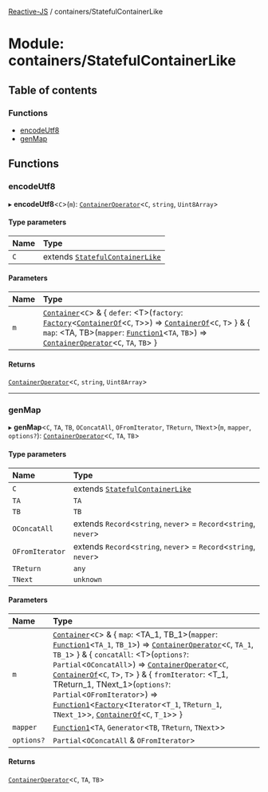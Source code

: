[Reactive-JS](../README.md) / containers/StatefulContainerLike

# Module: containers/StatefulContainerLike

## Table of contents

### Functions

- [encodeUtf8](containers_StatefulContainerLike.md#encodeutf8)
- [genMap](containers_StatefulContainerLike.md#genmap)

## Functions

### encodeUtf8

▸ **encodeUtf8**<`C`\>(`m`): [`ContainerOperator`](containers.md#containeroperator)<`C`, `string`, `Uint8Array`\>

#### Type parameters

| Name | Type |
| :------ | :------ |
| `C` | extends [`StatefulContainerLike`](../interfaces/containers.StatefulContainerLike.md) |

#### Parameters

| Name | Type |
| :------ | :------ |
| `m` | [`Container`](containers.md#container)<`C`\> & { `defer`: <T\>(`factory`: [`Factory`](functions.md#factory)<[`ContainerOf`](containers.md#containerof)<`C`, `T`\>\>) => [`ContainerOf`](containers.md#containerof)<`C`, `T`\>  } & { `map`: <TA, TB\>(`mapper`: [`Function1`](functions.md#function1)<`TA`, `TB`\>) => [`ContainerOperator`](containers.md#containeroperator)<`C`, `TA`, `TB`\>  } |

#### Returns

[`ContainerOperator`](containers.md#containeroperator)<`C`, `string`, `Uint8Array`\>

___

### genMap

▸ **genMap**<`C`, `TA`, `TB`, `OConcatAll`, `OFromIterator`, `TReturn`, `TNext`\>(`m`, `mapper`, `options?`): [`ContainerOperator`](containers.md#containeroperator)<`C`, `TA`, `TB`\>

#### Type parameters

| Name | Type |
| :------ | :------ |
| `C` | extends [`StatefulContainerLike`](../interfaces/containers.StatefulContainerLike.md) |
| `TA` | `TA` |
| `TB` | `TB` |
| `OConcatAll` | extends `Record`<`string`, `never`\> = `Record`<`string`, `never`\> |
| `OFromIterator` | extends `Record`<`string`, `never`\> = `Record`<`string`, `never`\> |
| `TReturn` | `any` |
| `TNext` | `unknown` |

#### Parameters

| Name | Type |
| :------ | :------ |
| `m` | [`Container`](containers.md#container)<`C`\> & { `map`: <TA_1, TB_1\>(`mapper`: [`Function1`](functions.md#function1)<`TA_1`, `TB_1`\>) => [`ContainerOperator`](containers.md#containeroperator)<`C`, `TA_1`, `TB_1`\>  } & { `concatAll`: <T\>(`options?`: `Partial`<`OConcatAll`\>) => [`ContainerOperator`](containers.md#containeroperator)<`C`, [`ContainerOf`](containers.md#containerof)<`C`, `T`\>, `T`\>  } & { `fromIterator`: <T_1, TReturn_1, TNext_1\>(`options?`: `Partial`<`OFromIterator`\>) => [`Function1`](functions.md#function1)<[`Factory`](functions.md#factory)<`Iterator`<`T_1`, `TReturn_1`, `TNext_1`\>\>, [`ContainerOf`](containers.md#containerof)<`C`, `T_1`\>\>  } |
| `mapper` | [`Function1`](functions.md#function1)<`TA`, `Generator`<`TB`, `TReturn`, `TNext`\>\> |
| `options?` | `Partial`<`OConcatAll` & `OFromIterator`\> |

#### Returns

[`ContainerOperator`](containers.md#containeroperator)<`C`, `TA`, `TB`\>
